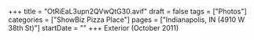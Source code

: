 +++
title = "OtRiEaL3upn2QVwQtG30.avif"
draft = false
tags = ["Photos"]
categories = ["ShowBiz Pizza Place"]
pages = ["Indianapolis, IN (4910 W 38th St)"]
startDate = ""
+++
Exterior (October 2011)
